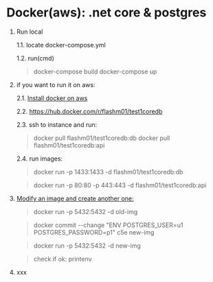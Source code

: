 # Docker(aws): .net core & postgres

1. Run local

    1.1. locate docker-compose.yml

    1.2. run(cmd)
    > docker-compose build
    > docker-compose up

2. if you want to run it on aws:

    2.1. [Install docker on aws](https://github.com/bogdan8z/dockercoredb/tree/master/docs/install-aws)
    
    2.2. <https://hub.docker.com/r/flashm01/test1coredb>

    2.3. ssh to instance and run:
    > docker pull flashm01/test1coredb:db
    > docker pull flashm01/test1coredb:api

    2.4. run images:
    >docker run -p 1433:1433 -d flashm01/test1coredb:db

    >docker run -p 80:80 -p 443:443 -d flashm01/test1coredb:api

3. [Modify an image and create another one:](#modify-image)

    >docker run -p 5432:5432 -d old-img

    >docker commit --change "ENV POSTGRES_USER=u1 POSTGRES_PASSWORD=p1" c5e new-img

    >docker run -p 5432:5432 -d new-img

    >check if ok: printenv

4. xxx